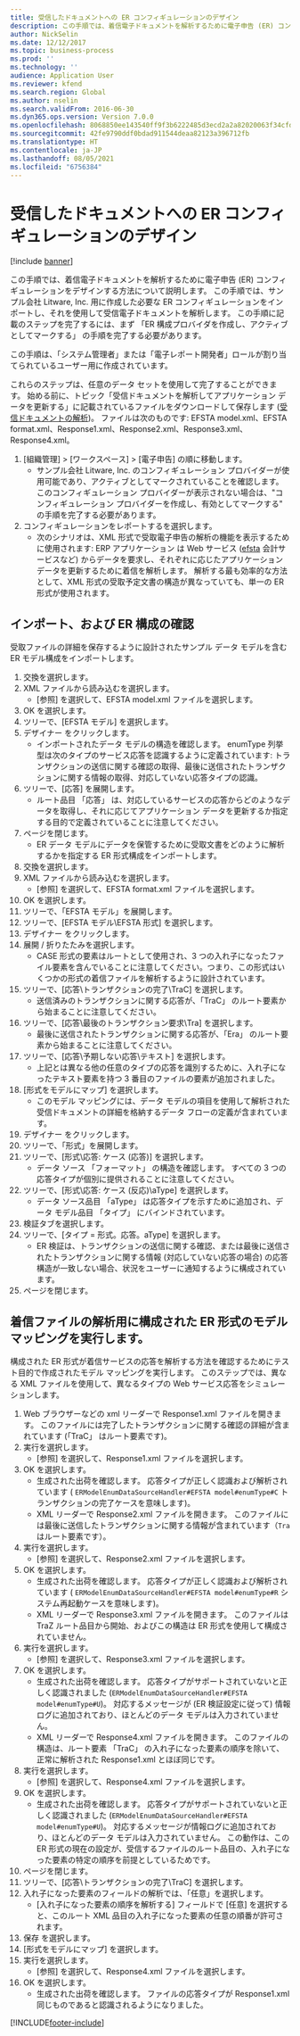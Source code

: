 ```yaml
---
title: 受信したドキュメントへの ER コンフィギュレーションのデザイン
description: この手順では、着信電子ドキュメントを解析するために電子申告 (ER) コンフィギュレーションをデザインする方法について説明します。
author: NickSelin
ms.date: 12/12/2017
ms.topic: business-process
ms.prod: ''
ms.technology: ''
audience: Application User
ms.reviewer: kfend
ms.search.region: Global
ms.author: nselin
ms.search.validFrom: 2016-06-30
ms.dyn365.ops.version: Version 7.0.0
ms.openlocfilehash: 8068850ee143540ff9f3b6222485d3ecd2a2a82020063f34cfd7b5a69826eda3
ms.sourcegitcommit: 42fe9790ddf0bdad911544deaa82123a396712fb
ms.translationtype: HT
ms.contentlocale: ja-JP
ms.lasthandoff: 08/05/2021
ms.locfileid: "6756384"
---
```

# <a name="design-er-configurations-to-parse-incoming-documents"></a>受信したドキュメントへの ER コンフィギュレーションのデザイン

[!include [banner](../../includes/banner.md)]

この手順では、着信電子ドキュメントを解析するために電子申告 (ER) コンフィギュレーションをデザインする方法について説明します。 この手順では、サンプル会社 Litware, Inc. 用に作成した必要な ER コンフィギュレーションをインポートし、それを使用して受信電子ドキュメントを解析します。 この手順に記載のステップを完了するには、まず 「ER 構成プロバイダを作成し、アクティブとしてマークする」 の手順を完了する必要があります。

この手順は、「システム管理者」または「電子レポート開発者」ロールが割り当てられているユーザー用に作成されています。

これらのステップは、任意のデータ セットを使用して完了することができます。 始める前に、トピック「受信ドキュメントを解析してアプリケーション データを更新する」に記載されているファイルをダウンロードして保存します ([受信ドキュメントの解析](../parse-incoming-electronic-documents.md))。 ファイルは次のものです: EFSTA model.xml、EFSTA format.xml、Response1.xml、Response2.xml、Response3.xml、Response4.xml。

1. [組織管理] > [ワークスペース] > [電子申告] の順に移動します。
    * サンプル会社 Litware, Inc. のコンフィギュレーション プロバイダーが使用可能であり、アクティブとしてマークされていることを確認します。 このコンフィギュレーション プロバイダーが表示されない場合は、"コンフィギュレーション プロバイダーを作成し、有効としてマークする" の手順を完了する必要があります。
2. コンフィギュレーションをレポートするを選択します。
    * 次のシナリオは、XML 形式で受取電子申告の解析の機能を表示するために使用されます: ERP アプリケーション は Web サービス ([efsta](http://efsta.org/) 会計サービスなど) からデータを要求し、それぞれに応じたアプリケーション データを更新するために着信を解析します。 解析する最も効率的な方法として、XML 形式の受取予定文書の構造が異なっていても、単一の ER 形式が使用されます。

## <a name="import-and-review-er-configurations"></a>インポート、および ER 構成の確認

受取ファイルの詳細を保存するように設計されたサンプル データ モデルを含む ER モデル構成をインポートします。

1. 交換を選択します。
2. XML ファイルから読み込むを選択します。
    * [参照] を選択して、EFSTA model.xml ファイルを選択します。
3. OK を選択します。
4. ツリーで、[EFSTA モデル] を選択します。
5. デザイナー をクリックします。
    * インポートされたデータ モデルの構造を確認します。 enumType 列挙型は次のタイプのサービス応答を認識するように定義されています: トランザクションの送信に関する確認の取得、最後に送信されたトランザクションに関する情報の取得、対応していない応答タイプの認識。
6. ツリーで、[応答] を展開します。
    * ルート品目 「応答」 は、対応しているサービスの応答からどのようなデータを取得し、それに応じてアプリケーション データを更新するか指定する目的で定義されていることに注意してください。
7. ページを閉じます。
    * ER データ モデルにデータを保管するために受取文書をどのように解析するかを指定する ER 形式構成をインポートします。
8. 交換を選択します。
9. XML ファイルから読み込むを選択します。
    * [参照] を選択して、EFSTA format.xml ファイルを選択します。
10. OK を選択します。
11. ツリーで、「EFSTA モデル」を展開します。
12. ツリーで、[EFSTA モデル\EFSTA 形式] を選択します。
13. デザイナー をクリックします。
14. 展開 / 折りたたみを選択します。
    * CASE 形式の要素はルートとして使用され、3 つの入れ子になったファイル要素を含んでいることに注意してください。つまり、この形式はいくつかの形式の着信ファイルを解析するように設計されています。
15. ツリーで、[応答\トランザクションの完了\TraC] を選択します。
    * 送信済みのトランザクションに関する応答が、「TraC」 のルート要素から始まることに注意してください。
16. ツリーで、[応答\最後のトランザクション要求\Tra] を選択します。
    * 最後に送信されたトランザクションに関する応答が、「Era」 のルート要素から始まることに注意してください。
17. ツリーで、[応答\予期しない応答\テキスト] を選択します。
    * 上記とは異なる他の任意のタイプの応答を識別するために、入れ子になったテキスト要素を持つ 3 番目のファイルの要素が追加されました。
18. [形式をモデルにマップ] を選択します。
    * このモデル マッピングには、データ モデルの項目を使用して解析された受信ドキュメントの詳細を格納するデータ フローの定義が含まれています。
19. デザイナー をクリックします。
20. ツリーで、「形式」を展開します。
21. ツリーで、[形式\応答: ケース (応答)] を選択します。
    * データ ソース 「フォーマット」 の構造を確認します。 すべての 3 つの応答タイプが個別に提供されることに注意してください。
22. ツリーで、[形式\応答: ケース (反応)\aType] を選択します。
    * データ ソース品目 「aType」 は応答タイプを示すために追加され、データ モデル品目 「タイプ」 にバインドされています。
23. 検証タブを選択します。
24. ツリーで、[タイプ = 形式。応答。aType] を選択します。
    * ER 検証は、トランザクションの送信に関する確認、または最後に送信されたトランザクションに関する情報 (対応していない応答の場合) の応答構造が一致しない場合、状況をユーザーに通知するように構成されています。
25. ページを閉じます。

## <a name="run-model-mapping-of-er-format-configured-for-parsing-incoming-files"></a>着信ファイルの解析用に構成された ER 形式のモデル マッピングを実行します。

構成された ER 形式が着信サービスの応答を解析する方法を確認するためにテスト目的で作成されたモデル マッピングを実行します。 このステップでは、異なる XML ファイルを使用して、異なるタイプの Web サービス応答をシミュレーションします。

1. Web ブラウザーなどの xml リーダーで Response1.xml ファイルを開きます。 このファイルには完了したトランザクションに関する確認の詳細が含まれています (「TraC」 はルート要素です)。
2. 実行を選択します。
    * [参照] を選択して、Response1.xml ファイルを選択します。
3. OK を選択します。
    * 生成された出荷を確認します。 応答タイプが正しく認識および解析されています ( `ERModelEnumDataSourceHandler#EFSTA model#enumType#C` トランザクションの完了ケースを意味します)。
    * XML リーダーで Response2.xml ファイルを開きます。 このファイルには最後に送信したトランザクションに関する情報が含まれています（`Tra` はルート要素です）。
4. 実行を選択します。
    * [参照] を選択して、Response2.xml ファイルを選択します。
5. OK を選択します。
    * 生成された出荷を確認します。 応答タイプが正しく認識および解析されています ( `ERModelEnumDataSourceHandler#EFSTA model#enumType#R` システム再起動ケースを意味します)。
    * XML リーダーで Response3.xml ファイルを開きます。 このファイルは TraZ ルート品目から開始、およびこの構造は ER 形式を使用して構成されていません。
6. 実行を選択します。
    * [参照] を選択して、Response3.xml ファイルを選択します。
7. OK を選択します。
    * 生成された出荷を確認します。 応答タイプがサポートされていないと正しく認識されました (`ERModelEnumDataSourceHandler#EFSTA model#enumType#U`)。 対応するメッセージが (ER 検証設定に従って) 情報ログに追加されており、ほとんどのデータ モデルは入力されていません。
    * XML リーダーで Response4.xml ファイルを開きます。 このファイルの構造は、ルート要素 「TraC」 の入れ子になった要素の順序を除いて、正常に解析された Response1.xml とほぼ同じです。
8. 実行を選択します。
    * [参照] を選択して、Response4.xml ファイルを選択します。
9. OK を選択します。
    * 生成された出荷を確認します。 応答タイプがサポートされていないと正しく認識されました (`ERModelEnumDataSourceHandler#EFSTA model#enumType#U`)。 対応するメッセージが情報ログに追加されており、ほとんどのデータ モデルは入力されていません。 この動作は、この ER 形式の現在の設定が、受信するファイルのルート品目の、入れ子になった要素の特定の順序を前提としているためです。
10. ページを閉じます。
11. ツリーで、[応答\トランザクションの完了\TraC] を選択します。
12. 入れ子になった要素のフィールドの解析では、「任意」を選択します。
    * [入れ子になった要素の順序を解析する] フィールドで [任意] を選択すると、このルート XML 品目の入れ子になった要素の任意の順番が許可されます。
13. 保存 を選択します。
14. [形式をモデルにマップ] を選択します。
15. 実行を選択します。
    * [参照] を選択して、Response4.xml ファイルを選択します。
16. OK を選択します。
    * 生成された出荷を確認します。 ファイルの応答タイプが Response1.xml 同じものであると認識されるようになりました。


[!INCLUDE[footer-include](../../../../includes/footer-banner.md)]